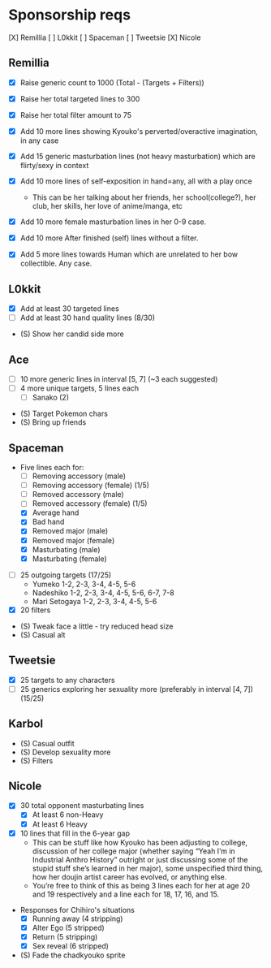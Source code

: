 # Sponsorship reqs

[X] Remillia
[ ] L0kkit
[ ] Spaceman
[ ] Tweetsie
[X] Nicole

## Remillia

- [X] Raise generic count to 1000 (Total - (Targets + Filters))
- [X] Raise her total targeted lines to 300
- [X] Raise her total filter amount to 75

- [X] Add 10 more lines showing Kyouko's perverted/overactive imagination, in any case
- [X] Add 15 generic masturbation lines (not heavy masturbation) which are flirty/sexy in context
- [X] Add 10 more lines of self-exposition in hand=any, all with a play once
  - This can be her talking about her friends, her school(college?), her club, her skills, her love of anime/manga, etc
- [X] Add 10 more female masturbation lines in her 0-9 case.
- [X] Add 10 more After finished (self) lines without a filter.
- [X] Add 5 more lines towards Human which are unrelated to her bow collectible. Any case.

## L0kkit

- [X] Add at least 30 targeted lines
- [ ] Add at least 30 hand quality lines (8/30)
- (S) Show her candid side more

## Ace

- [ ] 10 more generic lines in interval [5, 7] (~3 each suggested)
- [ ] 4 more unique targets, 5 lines each
  - [ ] Sanako (2)
- (S) Target Pokemon chars
- (S) Bring up friends

## Spaceman

- Five lines each for:
  - [ ] Removing accessory (male)
  - [ ] Removing accessory (female) (1/5)
  - [ ] Removed accessory (male)
  - [ ] Removed accessory (female) (1/5)
  - [X] Average hand
  - [X] Bad hand
  - [X] Removed major (male)
  - [X] Removed major (female)
  - [X] Masturbating (male)
  - [X] Masturbating (female)
- [ ] 25 outgoing targets (17/25)
  - Yumeko 1-2, 2-3, 3-4, 4-5, 5-6
  - Nadeshiko 1-2, 2-3, 3-4, 4-5, 5-6, 6-7, 7-8
  - Mari Setogaya 1-2, 2-3, 3-4, 4-5, 5-6
- [X] 20 filters
- (S) Tweak face a little - try reduced head size
- (S) Casual alt

## Tweetsie

- [X] 25 targets to any characters
- [ ] 25 generics exploring her sexuality more (preferably in interval [4, 7]) (15/25)

## Karbol

- (S) Casual outfit
- (S) Develop sexuality more
- (S) Filters

## Nicole

- [X] 30 total opponent masturbating lines
  - [X] At least 6 non-Heavy
  - [X] At least 6 Heavy
- [X] 10 lines that fill in the 6-year gap
  - This can be stuff like how Kyouko has been adjusting to college, discussion of her college major (whether saying “Yeah I’m in Industrial Anthro History” outright or just discussing some of the stupid stuff she’s learned in her major), some unspecified third thing, how her doujin artist career has evolved, or anything else.
  - You’re free to think of this as being 3 lines each for her at age 20 and 19 respectively and a line each for 18, 17, 16, and 15.
- Responses for Chihiro's situations
  - [X] Running away (4 stripping)
  - [X] Alter Ego (5 stripped)
  - [X] Return (5 stripping)
  - [X] Sex reveal (6 stripped)
- (S) Fade the chadkyouko sprite
